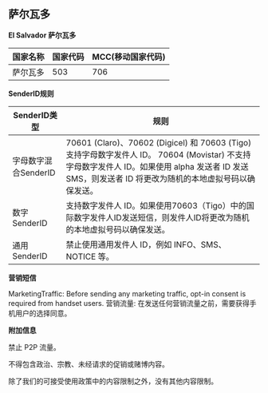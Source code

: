 ## 萨尔瓦多

__El Salvador   萨尔瓦多__

| 国家名称 | 国家代码 | MCC(移动国家代码) |
|------|------|-------------|
| 萨尔瓦多 | 503  | 706         |

__SenderID规则__

| SenderID类型     | 规则                                                                                                                                             |
|----------------|------------------------------------------------------------------------------------------------------------------------------------------------|
| 字母数字混合SenderID | 70601 (Claro)、70602 (Digicel) 和 70603 (Tigo) 支持字母数字发件人 ID。 70604 (Movistar) 不支持字母数字发件人 ID。如果使用 alpha 发送者 ID 发送 SMS，则发送者 ID 将更改为随机的本地虚拟号码以确保发送。 |
| 数字SenderID     | 支持数字发件人 ID。如果使用70603（Tigo）中的国际数字发件人ID发送短信，则发件人ID将更改为随机的本地虚拟号码以确保发送。                                                                            |
| 通用SenderID     | 禁止使用通用发件人 ID，例如 INFO、SMS、NOTICE 等。                                                                                                             |


__营销短信__

MarketingTraffic: Before sending any marketing traffic, opt-in consent is required from handset users.
营销流量: 在发送任何营销流量之前，需要获得手机用户的选择同意。

__附加信息__

禁止 P2P 流量。

不得包含政治、宗教、未经请求的促销或赌博内容。

除了我们的可接受使用政策中的内容限制之外，没有其他内容限制。


